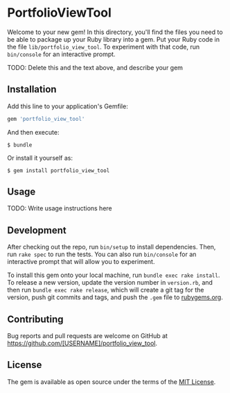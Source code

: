 # PortfolioViewTool

Welcome to your new gem! In this directory, you'll find the files you need to be able to package up your Ruby library into a gem. Put your Ruby code in the file `lib/portfolio_view_tool`. To experiment with that code, run `bin/console` for an interactive prompt.

TODO: Delete this and the text above, and describe your gem

## Installation

Add this line to your application's Gemfile:

```ruby
gem 'portfolio_view_tool'
```

And then execute:

    $ bundle

Or install it yourself as:

    $ gem install portfolio_view_tool

## Usage

TODO: Write usage instructions here

## Development

After checking out the repo, run `bin/setup` to install dependencies. Then, run `rake spec` to run the tests. You can also run `bin/console` for an interactive prompt that will allow you to experiment.

To install this gem onto your local machine, run `bundle exec rake install`. To release a new version, update the version number in `version.rb`, and then run `bundle exec rake release`, which will create a git tag for the version, push git commits and tags, and push the `.gem` file to [rubygems.org](https://rubygems.org).

## Contributing

Bug reports and pull requests are welcome on GitHub at https://github.com/[USERNAME]/portfolio_view_tool.

## License

The gem is available as open source under the terms of the [MIT License](https://opensource.org/licenses/MIT).
